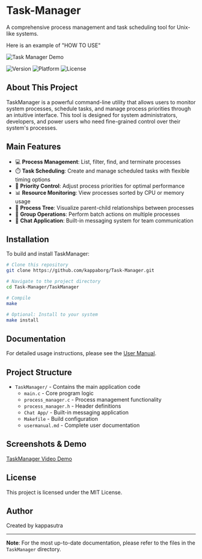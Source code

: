 # Task-Manager

A comprehensive process management and task scheduling tool for Unix-like systems.

Here is an example of "HOW TO USE"

![Task Manager Demo](TaskManager/assets/demo.gif)

![Version](https://img.shields.io/badge/version-2.1.3-blue)
![Platform](https://img.shields.io/badge/platform-Unix%20%7C%20macOS-lightgrey)
![License](https://img.shields.io/badge/license-MIT-green)

## About This Project

TaskManager is a powerful command-line utility that allows users to monitor system processes, schedule tasks, and manage process priorities through an intuitive interface. This tool is designed for system administrators, developers, and power users who need fine-grained control over their system's processes.

## Main Features

- 💻 **Process Management**: List, filter, find, and terminate processes
- ⏱️ **Task Scheduling**: Create and manage scheduled tasks with flexible timing options
- 🔄 **Priority Control**: Adjust process priorities for optimal performance
- 📊 **Resource Monitoring**: View processes sorted by CPU or memory usage
- 🌳 **Process Tree**: Visualize parent-child relationships between processes
- 👥 **Group Operations**: Perform batch actions on multiple processes
- 💬 **Chat Application**: Built-in messaging system for team communication

## Installation

To build and install TaskManager:

```bash
# Clone this repository
git clone https://github.com/kappaborg/Task-Manager.git

# Navigate to the project directory
cd Task-Manager/TaskManager

# Compile
make

# Optional: Install to your system
make install
```

## Documentation

For detailed usage instructions, please see the [User Manual](TaskManager/usermanual.md).

## Project Structure

- `TaskManager/` - Contains the main application code
  - `main.c` - Core program logic
  - `process_manager.c` - Process management functionality
  - `process_manager.h` - Header definitions
  - `Chat App/` - Built-in messaging application
  - `Makefile` - Build configuration
  - `usermanual.md` - Complete user documentation

## Screenshots & Demo

[TaskManager Video Demo](TaskManager/DEMO.mov)

## License

This project is licensed under the MIT License.

## Author

Created by kappasutra

---

**Note**: For the most up-to-date documentation, please refer to the files in the `TaskManager` directory. 
